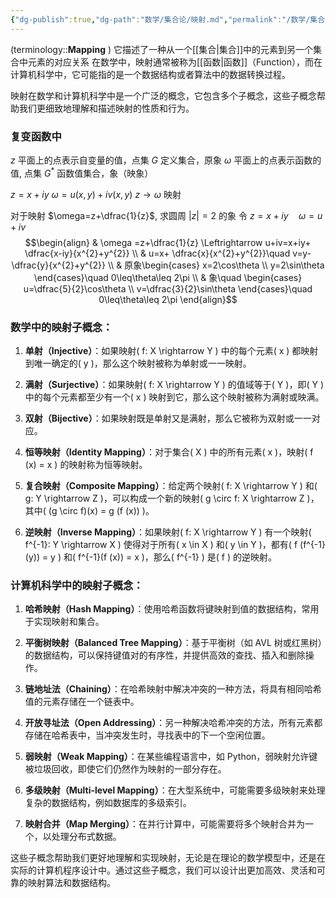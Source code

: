 ```yaml
---
{"dg-publish":true,"dg-path":"数学/集合论/映射.md","permalink":"/数学/集合论/映射/","dgPassFrontmatter":true,"noteIcon":"","created":"2024-05-21T15:20:28.345+08:00","updated":"2024-08-29T00:34:51.917+08:00"}
---
```


(terminology::**Mapping** )
它描述了一种从一个[[集合\|集合]]中的元素到另一个集合中元素的对应关系
在数学中，映射通常被称为[[函数\|函数]]（Function），而在计算机科学中，它可能指的是一个数据结构或者算法中的数据转换过程。


映射在数学和计算机科学中是一个广泛的概念，它包含多个子概念，这些子概念帮助我们更细致地理解和描述映射的性质和行为。
### 复变函数中
$z$ 平面上的点表示自变量的值，点集 $G$ 定义集合，原象
$\omega$ 平面上的点表示函数的值,   点集 $G^{*}$ 函数值集合，象（映象）

$z=x+iy$
$\omega=u(x,y)+iv(x,y)$
$z\to \omega$ 映射

对于映射 $\omega=z+\dfrac{1}{z}$, 求圆周 $|z|=2$ 的象
令 $z=x+iy\quad \omega=u+iv$
$$\begin{align}
 & \omega =z+\dfrac{1}{z} \Leftrightarrow u+iv=x+iy+ \dfrac{x-iy}{x^{2}+y^{2}} \\
 & u=x+ \dfrac{x}{x^{2}+y^{2}}\quad v=y- \dfrac{y}{x^{2}+y^{2}} \\
 & 原象\begin{cases}
x=2\cos\theta \\
y=2\sin\theta
\end{cases}\quad 0\leq\theta\leq 2\pi \\
 & 象\quad \begin{cases}
u=\dfrac{5}{2}\cos\theta \\
v=\dfrac{3}{2}\sin\theta
\end{cases}\quad 0\leq\theta\leq 2\pi
\end{align}$$

### 数学中的映射子概念：

1. **单射（Injective）**：如果映射\( f: X \rightarrow Y \) 中的每个元素\( x \) 都映射到唯一确定的\( y \)，那么这个映射被称为单射或一一映射。

2. **满射（Surjective）**：如果映射\( f: X \rightarrow Y \) 的值域等于\( Y \)，即\( Y \) 中的每个元素都至少有一个\( x \) 映射到它，那么这个映射被称为满射或映满。

3. **双射（Bijective）**：如果映射既是单射又是满射，那么它被称为双射或一一对应。

4. **恒等映射（Identity Mapping）**：对于集合\( X \) 中的所有元素\( x \)，映射\( f (x) = x \) 的映射称为恒等映射。

5. **复合映射（Composite Mapping）**：给定两个映射\( f: X \rightarrow Y \) 和\( g: Y \rightarrow Z \)，可以构成一个新的映射\( g \circ f: X \rightarrow Z \)，其中\( (g \circ f)(x) = g (f (x)) \)。

6. **逆映射（Inverse Mapping）**：如果映射\( f: X \rightarrow Y \) 有一个映射\( f^{-1}: Y \rightarrow X \) 使得对于所有\( x \in X \) 和\( y \in Y \)，都有\( f (f^{-1}(y)) = y \) 和\( f^{-1}(f (x)) = x \)，那么\( f^{-1} \) 是\( f \) 的逆映射。

### 计算机科学中的映射子概念：

1. **哈希映射（Hash Mapping）**：使用哈希函数将键映射到值的数据结构，常用于实现映射和集合。

2. **平衡树映射（Balanced Tree Mapping）**：基于平衡树（如 AVL 树或红黑树）的数据结构，可以保持键值对的有序性，并提供高效的查找、插入和删除操作。

3. **链地址法（Chaining）**：在哈希映射中解决冲突的一种方法，将具有相同哈希值的元素存储在一个链表中。

4. **开放寻址法（Open Addressing）**：另一种解决哈希冲突的方法，所有元素都存储在哈希表中，当冲突发生时，寻找表中的下一个空闲位置。

5. **弱映射（Weak Mapping）**：在某些编程语言中，如 Python，弱映射允许键被垃圾回收，即使它们仍然作为映射的一部分存在。

6. **多级映射（Multi-level Mapping）**：在大型系统中，可能需要多级映射来处理复杂的数据结构，例如数据库的多级索引。

7. **映射合并（Map Merging）**：在并行计算中，可能需要将多个映射合并为一个，以处理分布式数据。

这些子概念帮助我们更好地理解和实现映射，无论是在理论的数学模型中，还是在实际的计算机程序设计中。通过这些子概念，我们可以设计出更加高效、灵活和可靠的映射算法和数据结构。